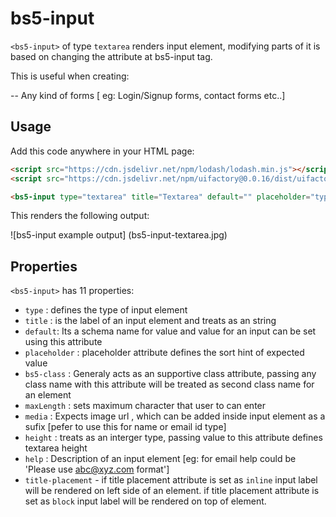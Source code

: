 # bs5-input

`<bs5-input>` of type `textarea` renders input element, modifying parts of it is based on changing the attribute at bs5-input tag.

This is useful when creating:

-- Any kind of forms [ eg: Login/Signup forms, contact forms etc..] 

## Usage

Add this code anywhere in your HTML page:

```html
<script src="https://cdn.jsdelivr.net/npm/lodash/lodash.min.js"></script>
<script src="https://cdn.jsdelivr.net/npm/uifactory@0.0.16/dist/uifactory.min.js" import="@bs5-input"></script>

<bs5-input type="textarea" title="Textarea" default="" placeholder="type your content.." bs5-class="" media="" help="Max character allowed - 100" title-placement ="" height=100 maxLength=100></bs5-input>
```

This renders the following output:

![bs5-input example output] (bs5-input-textarea.jpg)

## Properties

`<bs5-input>` has 11 properties:
-  `type` : defines the type of input element
- `title` : is the label of an input element and treats as an string
- `default`: Its a schema name for value and value for an input can be set using this attribute
- `placeholder` : placeholder attribute defines the sort hint of expected value
- `bs5-class` : Generaly acts as an supportive class attribute, passing any class name with this attribute will be treated as second class name for an element
- `maxLength` : sets maximum character that user to can enter
- `media` : Expects image url , which can be added inside input element as a sufix [pefer to use this for name or email id type]
- `height` : treats as an interger type, passing value to this attribute defines textarea height
- `help` : Description of an input element [eg: for email help could be 'Please use abc@xyz.com format']
- `title-placement` - if title placement attribute is set as `inline` input label will be rendered on left side of an element.
if title placement attribute is set as `block` input label will be rendered on top of element.

 

